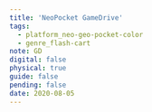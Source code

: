 ```yaml
---
title: 'NeoPocket GameDrive'
tags:
  - platform_neo-geo-pocket-color
  - genre_flash-cart
note: GD
digital: false
physical: true
guide: false
pending: false
date: 2020-08-05
---
```

